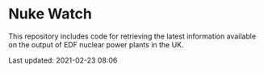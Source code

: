 # Nuke Watch

This repository includes code for retrieving the latest information available on the output of EDF nuclear power plants in the UK.

Last updated: 2021-02-23 08:06